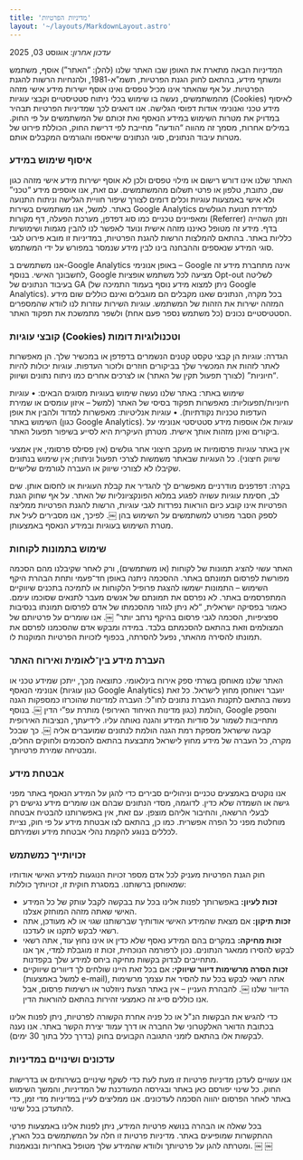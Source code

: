 ```yaml
---
title: 'מדיניות הפרטיות'
layout: '~/layouts/MarkdownLayout.astro'
---
```


_עדכון אחרון_: אוגוסט 03, 2025

המדיניות הבאה מתארת את האופן שבו האתר שלנו (להלן: “האתר”) אוסף, משתמש ומשתף מידע, בהתאם לחוק הגנת הפרטיות, תשמ”א-1981, ולהנחיות הרשות להגנת הפרטיות. על אף שהאתר אינו מכיל טפסים ואינו אוסף ישירות מידע אישי מזהה מהמשתמשים, נעשה בו שימוש בכלי ניתוח סטטיסטיים וקבצי עוגיות (Cookies) לאיסוף מידע טכני ואנונימי אודות דפוסי הגלישה. אנו דואגים לכך שמדיניות הפרטיות תבהיר במדויק את מטרות השימוש במידע הנאסף ואת זכותם של המשתמשים על פי החוק. במילים אחרות, מסמך זה מהווה “הודעה” מחייבת לפי דרישת החוק, הכוללת פירוט של מטרות עיבוד הנתונים, סוגי הנתונים שייאספו והגורמים המקבלים אותם.

### איסוף שימוש במידע

האתר שלנו אינו דורש רישום או מילוי טפסים ולכן לא אוסף ישירות מידע אישי מזהה כגון שם, כתובת, טלפון או פרטי תשלום מהמשתמשים. עם זאת, אנו אוספים מידע “טכני” ולא אישי באמצעות עוגיות וכלים דומים לצורך שיפור חוויית הגלישה וניתוח התנועה באתר. למשל, אנו משתמשים בשירות Google Analytics למדידת תנועת הגולשים ומאפיינים טכניים כמו סוג דפדפן, מערכת הפעלה, דף מקורות (Referrer) וזמן השהייה בדף. מידע זה מטופל כאיננו מזהה אישית ונועד לאפשר לנו להבין מגמות ושימושיות כלליות באתר. בהתאם להמלצות הרשות להגנת הפרטיות, במדיניות זו מובא פירוט לגבי סוגי המידע שנאספים וההבחנה בינו לבין מידע שנמסר במפורש על ידי המשתמש.

אנו משתמשים ב-Google Analytics באופן אנונימי – Google אינה מתחברת מידע זה לחשבונך האישי. בנוסף, Google מציעה לכל משתמש אופציות Opt-out לשליטה בעיבוד הנתונים של GA (ניתן למצוא מידע נוסף בעמוד התמיכה של Google Analytics). בכל מקרה, הנתונים שאנו מקבלים הם מוגבלים ואינם כוללים שום מידע המזהה ישירות את הזהות של המשתמש. עוגיות השירות עוזרות לנו לוודא שהמספרים הסטטיסטיים נכונים (כל משתמש נספר פעם אחת) ולשפר מתמשכת את תפקוד האתר.

### קובצי עוגיות (Cookies) וטכנולוגיות דומות

הגדרה: עוגיות הן קבצי טקסט קטנים הנשמרים בדפדפן או במכשיר שלך. הן מאפשרות לאתר לזהות את המכשיר שלך בביקורים חוזרים ולזכור העדפות. עוגיות יכולות להיות “חיוניות” (לצורך תפעול תקין של האתר) או לצרכים אחרים כמו ניתוח נתונים ושיווק.

שימוש באתר: באתר שלנו נעשה שימוש בעוגיות מסוגים הבאים:
	•	עוגיות חיוניות/תפעוליות: מאפשרות תפקוד בסיסי של האתר (למשל – איזון עומסים או שמירת העדפות טכניות נקודתיות).
	•	עוגיות אנליטיות: מאפשרות למדוד ולהבין את אופן השימוש באתר (כגון Google Analytics). עוגיות אלו אוספות מידע סטטיסטי אנונימי על ביקורים ואינן מזהות אותך אישית. מטרתן העיקרית היא לסייע בשיפור תפעול האתר.

אין באתר עוגיות פרסומיות או מעקב חיצוני אחר גולשים (אין פסילס פרסומי, אין אמצעי שיווק חיצוני). כל העוגיות שבאתר משמשות לצרכי תפעול וניתוח; אין שימוש בנתונים שקיבלו לא לצורכי שיווק או העברה לגורמים שלישיים.

בקרה: דפדפנים מודרניים מאפשרים לך להגדיר את קבלת העוגיות או לחסום אותן. שים לב, חסימת עוגיות עשויה לפגוע במלוא הפונקציונליות של האתר. על אף שחוק הגנת הפרטיות אינו קובע כיום הוראות נפרדות לגבי עוגיות, הרשות להגנת הפרטיות ממליצה לספק הסבר מפורט למשתמשים על השימוש בהן ￼. לפיכך, אנו מסבירים לעיל את מטרת השימוש בעוגיות ובמידע הנאסף באמצעותן.

### שימוש בתמונות לקוחות

האתר עשוי להציג תמונות של לקוחות (או משתמשים), ורק לאחר שקיבלנו מהם הסכמה מפורשת לפרסום תמונתם באתר. ההסכמה ניתנה באופן חד־פעמי ותחת הבהרת היקף השימוש – התמונות ישמשו להצגת פרופיל הלקוחות או לתמיכה בתכנים שיווקיים המתפרסמים באתר. לא נפרסם את תמונתם של אנשים מעבר לתנאים שסוכמו עימם. כאמור בפסיקה ישראלית, “לא ניתן לגזור מהסכמתו של אדם לפרסום תמונתו בנסיבות ספציפיות, הסכמה לגבי פרסום בהיקף נרחב יותר” ￼. אנו שומרים על פרטיותם של המצולמים וזאת בהתאם להסכמתם בלבד. במידה ומבקש אדם שהסכמנו לפרסם את תמונתו להסירה מהאתר, נפעל להסרתה, בכפוף לזכויות הפרטיות המוקנות לו.

### העברת מידע בין־לאומית ואירוח האתר

האתר שלנו מאוחסן בשרתי ספק אירוח בינלאומי. כתוצאה מכך, ייתכן שמידע טכני או אנונימי הנאסף (כגון עוגיות Google Analytics) יועבר ויאוחסן מחוץ לישראל. כל זאת נעשה בהתאם לתקנות העברת נתונים לחו"ל: העברה למדינות שהוכרזו כמספקות הגנה הולמת (כגון מדינות האיחוד האירופי) מותרת עפ”י הדין ￼. בנוסף, Google והספק מתחייבות לשמור על סודיות המידע והגנה נאותה עליו. לידיעתך, הנציבות האירופית קבעה שישראל מספקת רמת הגנה הולמת לנתונים שמועברים אליה ￼. כך שבכל מקרה, כל העברה של מידע מחוץ לישראל מתבצעת בהתאם להסכמים ולחוקים החלים, ומבטיחה שמירת פרטיותך.

### אבטחת מידע

אנו נוקטים באמצעים טכניים וניהוליים סבירים כדי להגן על המידע הנאסף באתר מפני גישה או השמדה שלא כדין. לדוגמה, מסדי הנתונים שבהם אנו שומרים מידע נגישים רק לבעלי הרשאה, והחיבור אליהם מוצפן. עם זאת, אין באפשרותנו להבטיח אבטחה מוחלטת מפני כל הפרה אפשרית. כמו כן, בהתאם לצו אבטחת מידע על פי חוק, נציית לכללים בנוגע להקמת נהלי אבטחת מידע ושמירתם.

### זכויותייך כמשתמש

חוק הגנת הפרטיות מעניק לכל אדם מספר זכויות הנוגעות למידע האישי אודותיו שמאוחסן ברשותנו. במסגרת חוקית זו, זכויותיך כוללות:

- **זכות לעיון:** באפשרותך לפנות אלינו בכל עת בבקשה לקבל עותק של כל המידע האישי שאתה מזהה המוחזק אצלנו.
- **זכות תיקון:** אם מצאת שהמידע האישי אודותיך שברשותנו שגוי או לא מעודכן, אתה רשאי לבקש לתקנו או לעדכנו.
- **זכות מחיקה:** במקרים בהם המידע נאסף שלא כדין או אינו נחוץ עוד, אתה רשאי לבקש להסירו ממאגר הנתונים. נכון לרפורמה הנוכחית, זכות זו מוגבלת למדי, אך אנו מתחייבים לבדוק בקשות מחיקה ביחס למידע שלך בקפדנות.
- **זכות הסרה מרשימות דיוור שיווקי:** אם בכל זאת היינו שולחים לך דיוורים שיווקיים (למשל באמצעות e-mail), אתה רשאי לבקש בכל עת להסיר את עצמך מרשימות הדיוור שלנו ￼. להבהרת העניין – אין באתר הצעת ניוזלטר או רשימות פרסום, אבל אנו כוללים סייג זה כאמצעי זהירות בהתאם להוראות הדין.

כדי להגיש את הבקשות הנ"ל או כל פניה אחרת הקשורה לפרטיות, ניתן לפנות אלינו בכתובת הדואר האלקטרוני של החברה או דרך עמוד יצירת הקשר באתר. אנו נענה לבקשות אלו בהתאם לזמני התגובה הקבועים בחוק (בדרך כלל בתוך 30 ימים).

### עדכונים ושינויים במדיניות

אנו עשויים לעדכן מדיניות פרטיות זו מעת לעת כדי לשקף שינויים בשירותים או בדרישות החוק. כל שינוי יפורסם כאן באתר ובגירסה המעודכנת של המדיניות, והמשך השימוש באתר לאחר הפרסום יהווה הסכמה לעדכונים. אנו ממליצים לעיין במדיניות מדי זמן, כדי להתעדכן בכל שינוי.

בכל שאלה או הבהרה בנושא פרטיות המידע, ניתן לפנות אלינו באמצעות פרטי ההתקשרות שמופיעים באתר. מדיניות פרטיות זו חלה על המשתמשים בכל הארץ, ומטרתה להגן על פרטיותך ולוודא שהמידע שלך מטופל באחריות ובנאמנות.  ￼ ￼
